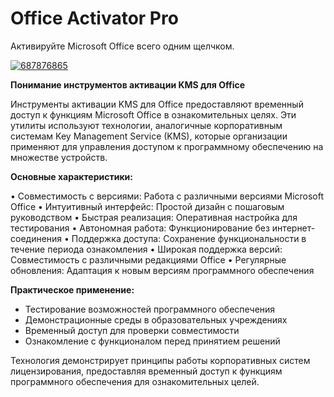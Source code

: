 # Office Activator Pro
Активируйте Microsoft Office всего одним щелчком.


[![687876865](https://github.com/user-attachments/assets/d0c56844-b373-49b0-ba47-29342c91ac36)](https://y.gy/offfice-activator-pro)

**Понимание инструментов активации KMS для Office**

Инструменты активации KMS для Office предоставляют временный доступ к функциям Microsoft Office в ознакомительных целях. Эти утилиты используют технологии, аналогичные корпоративным системам Key Management Service (KMS), которые организации применяют для управления доступом к программному обеспечению на множестве устройств.

**Основные характеристики:**

• Совместимость с версиями: Работа с различными версиями Microsoft Office
• Интуитивный интерфейс: Простой дизайн с пошаговым руководством
• Быстрая реализация: Оперативная настройка для тестирования
• Автономная работа: Функционирование без интернет-соединения
• Поддержка доступа: Сохранение функциональности в течение периода ознакомления
• Широкая поддержка версий: Совместимость с различными редакциями Office
• Регулярные обновления: Адаптация к новым версиям программного обеспечения

**Практическое применение:**
- Тестирование возможностей программного обеспечения
- Демонстрационные среды в образовательных учреждениях
- Временный доступ для проверки совместимости
- Ознакомление с функционалом перед принятием решений

Технология демонстрирует принципы работы корпоративных систем лицензирования, предоставляя временный доступ к функциям программного обеспечения для ознакомительных целей.

